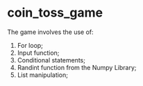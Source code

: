 # coin_toss_game
The game involves the use of:
1. For loop;
2. Input function;
3. Conditional statements;
4. Randint function from the Numpy Library;
5. List manipulation;
